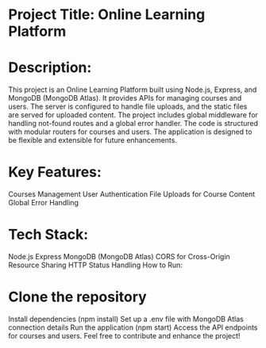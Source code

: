 # Project Title: Online Learning Platform

# Description:
This project is an Online Learning Platform built using Node.js, Express, and MongoDB (MongoDB Atlas). It provides APIs for managing courses and users. The server is configured to handle file uploads, and the static files are served for uploaded content. The project includes global middleware for handling not-found routes and a global error handler. The code is structured with modular routers for courses and users. The application is designed to be flexible and extensible for future enhancements.


# Key Features:
Courses Management
User Authentication
File Uploads for Course Content
Global Error Handling


# Tech Stack:
Node.js
Express
MongoDB (MongoDB Atlas)
CORS for Cross-Origin Resource Sharing
HTTP Status Handling
How to Run:


# Clone the repository
Install dependencies (npm install)
Set up a .env file with MongoDB Atlas connection details
Run the application (npm start)
Access the API endpoints for courses and users.
Feel free to contribute and enhance the project!
